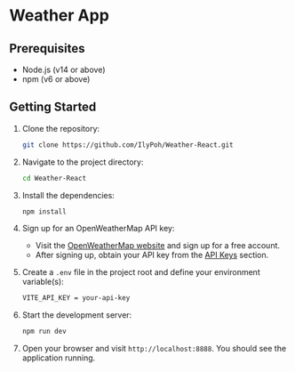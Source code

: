 # Weather App

## Prerequisites

- Node.js (v14 or above)
- npm (v6 or above)

## Getting Started

1. Clone the repository:

   ```bash
   git clone https://github.com/IlyPoh/Weather-React.git
   ```

2. Navigate to the project directory:

   ```bash
   cd Weather-React
   ```

3. Install the dependencies:

   ```bash
   npm install
   ```

4. Sign up for an OpenWeatherMap API key:

   - Visit the [OpenWeatherMap website](https://openweathermap.org/) and sign up for a free account.
   - After signing up, obtain your API key from the [API Keys](https://home.openweathermap.org/api_keys) section.

5. Create a `.env` file in the project root and define your environment variable(s):

   ```bash
   VITE_API_KEY = your-api-key
   ```

6. Start the development server:

   ```bash
   npm run dev
   ```

7. Open your browser and visit `http://localhost:8888`. You should see the application running.
